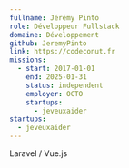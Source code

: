 ```yaml
---
fullname: Jérémy Pinto
role: Développeur Fullstack
domaine: Développement
github: JeremyPinto
link: https://codeconut.fr
missions:
  - start: 2017-01-01
    end: 2025-01-31
    status: independent
    employer: OCTO
    startups:
      - jeveuxaider
startups:
  - jeveuxaider
---
```

Laravel / Vue.js